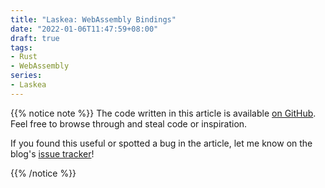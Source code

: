```yaml
---
title: "Laskea: WebAssembly Bindings"
date: "2022-01-06T11:47:59+08:00"
draft: true
tags:
- Rust
- WebAssembly
series:
- Laskea
---
```


{{% notice note %}}
The code written in this article is available [on GitHub][repo]. Feel free to
browse through and steal code or inspiration.

If you found this useful or spotted a bug in the article, let me know on the
blog's [issue tracker][issue]!

[repo]: https://github.com/Michael-F-Bryan/laskea
[issue]: https://github.com/Michael-F-Bryan/adventures.michaelfbryan.com/issues
{{% /notice %}}
